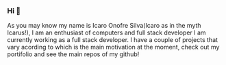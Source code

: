 ### Hi 👋
As you may know my name is Icaro Onofre Silva(Icaro as in the myth Icarus!), 
I am an enthusiast of computers and full stack developer I am currently working as 
a full stack developer. I have a couple of projects that vary acording to which is the
main motivation at the moment, check out my portifolio and see the main repos of my github!
<!--
**icaro-onofre/icaro-onofre** is a ✨ _special_ ✨ repository because its `README.md` (this file) appears on your GitHub profile.

Here are some ideas to get you started:

- 🔭 I’m currently working on ...
- 🌱 I’m currently learning ...
- 👯 I’m looking to collaborate on ...
- 🤔 I’m looking for help with ...
- 💬 Ask me about ...
- 📫 How to reach me: ...
- 😄 Pronouns: ...
- ⚡ Fun fact: ...
-->
